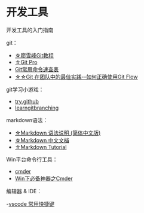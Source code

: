 # 开发工具 #

开发工具的入门指南

git：

- [☆廖雪峰Git教程](https://www.liaoxuefeng.com/wiki/0013739516305929606dd18361248578c67b8067c8c017b000)
- [☆Git Pro](https://git-scm.com/book/zh/v2)
- [Git常用命令速查表](GIT_CHEAT_SHEET.md)
- [☆☆Git 在团队中的最佳实践--如何正确使用Git Flow](http://www.cnblogs.com/cnblogsfans/p/5075073.html)

git学习小游戏：

- [try.github](https://try.github.io)
- [learngitbranching](http://learngitbranching.js.org/)

markdown语法：

- [☆Markdown 语法说明 (简体中文版)](http://wowubuntu.com/markdown/)
- [☆Markdown 中文文档](https://markdown-zh.readthedocs.io/en/latest/)
- [☆Markdown Tutorial](http://www.markdowntutorial.com/)

Win平台命令行工具：

- [cmder](http://cmder.net/)
- [Win下必备神器之Cmder](http://www.jeffjade.com/2016/01/13/2016-01-13-windows-software-cmder/)

编辑器 & IDE：

-[vscode 常用快捷键](http://webfuse.cn/2016/07/20/Visual%20Studio%20Code%E5%B8%B8%E7%94%A8%E5%BF%AB%E6%8D%B7%E9%94%AE/)
